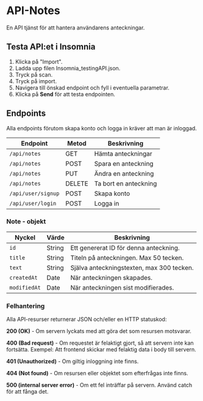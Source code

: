 # API-Notes

En API tjänst för att hantera användarens anteckningar.

## Testa API:et i Insomnia
1. Klicka på "Import".
2. Ladda upp filen Insomnia_testingAPI.json.
3. Tryck på scan.
4. Tryck på import.
5. Navigera till önskad endpoint och fyll i eventuella parametrar.
6. Klicka på **Send** för att testa endpointen.

## Endpoints

Alla endpoints förutom skapa konto och logga in kräver att man är inloggad.

| Endpoint         | Metod | Beskrivning            |
|------------------|-------|------------------------|
| `/api/notes`     | GET   | Hämta anteckningar    |
| `/api/notes`     | POST  | Spara en anteckning   |
| `/api/notes`     | PUT   | Ändra en anteckning   |
| `/api/notes`     | DELETE| Ta bort en anteckning |
| `/api/user/signup` | POST | Skapa konto          |
| `/api/user/login`  | POST | Logga in             |

### Note - objekt

| Nyckel     | Värde   | Beskrivning                                  |
|------------|---------|----------------------------------------------|
| `id`       | String  | Ett genererat ID för denna anteckning.       |
| `title`    | String  | Titeln på anteckningen. Max 50 tecken.       |
| `text`     | String  | Själva anteckningstexten, max 300 tecken.    |
| `createdAt`| Date    | När anteckningen skapades.                   |
| `modifiedAt`| Date   | När anteckningen sist modifierades.          |

### Felhantering

Alla API-resurser returnerar JSON och/eller en HTTP statuskod:

**200 (OK)** - Om servern lyckats med att göra det som resursen motsvarar.

**400 (Bad request)** - Om requestet är felaktigt gjort, så att servern inte kan fortsätta. Exempel: Att frontend skickar med 
felaktig data i body till servern.

**401 (Unauthorized)** - Om giltig inloggning inte finns.

**404 (Not found)** - Om resursen eller objektet som efterfrågas inte finns.

**500 (internal server error)** - Om ett fel inträffar på servern. Använd catch för att fånga det.
